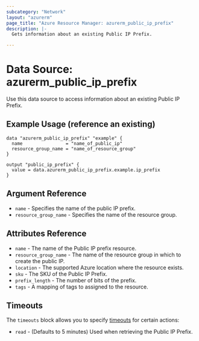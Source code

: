 ```yaml
---
subcategory: "Network"
layout: "azurerm"
page_title: "Azure Resource Manager: azurerm_public_ip_prefix"
description: |-
  Gets information about an existing Public IP Prefix.

---
```


# Data Source: azurerm_public_ip_prefix

Use this data source to access information about an existing Public IP Prefix.

## Example Usage (reference an existing)

```hcl
data "azurerm_public_ip_prefix" "example" {
  name                = "name_of_public_ip"
  resource_group_name = "name_of_resource_group"
}

output "public_ip_prefix" {
  value = data.azurerm_public_ip_prefix.example.ip_prefix
}
```

## Argument Reference

* `name` - Specifies the name of the public IP prefix.
* `resource_group_name` - Specifies the name of the resource group.

## Attributes Reference

* `name` - The name of the Public IP prefix resource.
* `resource_group_name` - The name of the resource group in which to create the public IP.
* `location` - The supported Azure location where the resource exists.
* `sku` - The SKU of the Public IP Prefix.
* `prefix_length` - The number of bits of the prefix.
* `tags` - A mapping of tags to assigned to the resource.

## Timeouts

The `timeouts` block allows you to specify [timeouts](https://www.terraform.io/docs/configuration/resources.html#timeouts) for certain actions:

* `read` - (Defaults to 5 minutes) Used when retrieving the Public IP Prefix.
